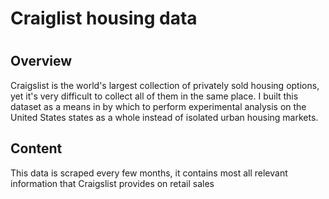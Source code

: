 # Craiglist housing data
# 

## Overview

Craigslist is the world's largest collection of privately sold housing options, yet it's very difficult to collect all of them in the same place. 
I built this dataset as a means in by which to perform experimental analysis on the United States states as a whole instead of isolated urban housing markets.

## Content 
This data is scraped every few months, it contains most all relevant information that Craigslist provides on retail sales 
